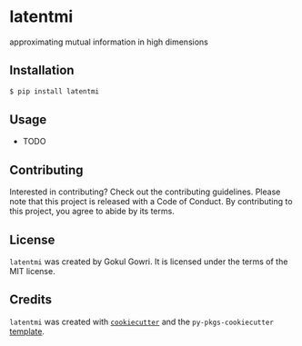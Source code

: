 # latentmi

approximating mutual information in high dimensions

## Installation

```bash
$ pip install latentmi
```

## Usage

- TODO

## Contributing

Interested in contributing? Check out the contributing guidelines. Please note that this project is released with a Code of Conduct. By contributing to this project, you agree to abide by its terms.

## License

`latentmi` was created by Gokul Gowri. It is licensed under the terms of the MIT license.

## Credits

`latentmi` was created with [`cookiecutter`](https://cookiecutter.readthedocs.io/en/latest/) and the `py-pkgs-cookiecutter` [template](https://github.com/py-pkgs/py-pkgs-cookiecutter).
